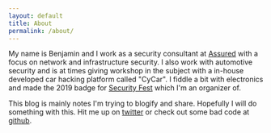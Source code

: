 ```yaml
---
layout: default
title: About
permalink: /about/
---
```

My name is Benjamin and I work as a security consultant at [Assured](https://www.assured.se) with a focus on network and infrastructure security. I also work with automotive security and is at times giving workshop in the subject with a in-house developed car hacking platform called "CyCar". I fiddle a bit with electronics and made the 2019 badge for [Security Fest](https://www.securityfest.com) which I'm an organizer of. 

This blog is mainly notes I'm trying to blogify and share. Hopefully I will do something with this. Hit me up on [twitter](https://twitter.com/bewniac) or check out some bad code at [github](https://github.com/bewniac).